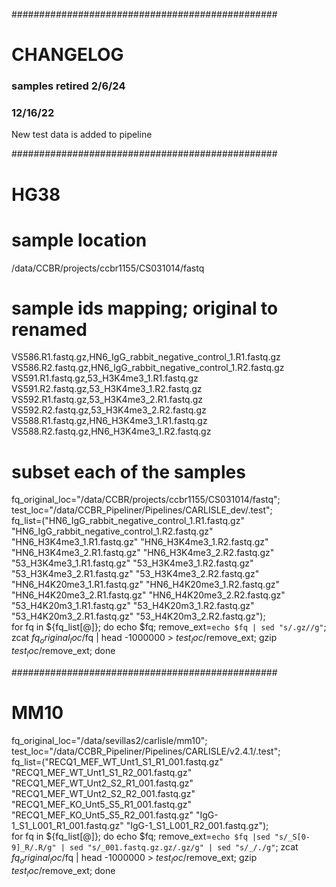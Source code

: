 ################################################
# CHANGELOG
### samples retired 2/6/24
<!-- VS589.R1.fastq.gz,HN6_H3K4me3_2.R1.fastq.gz
VS589.R2.fastq.gz,HN6_H3K4me3_2.R2.fastq.gz
VS594.R1.fastq.gz,HN6_H4K20me3_1.R1.fastq.gz
VS594.R2.fastq.gz,HN6_H4K20me3_1.R2.fastq.gz
VS595.R1.fastq.gz,HN6_H4K20me3_2.R1.fastq.gz
VS595.R2.fastq.gz,HN6_H4K20me3_2.R2.fastq.gz
VS597.R1.fastq.gz,53_H4K20m3_1.R1.fastq.gz
VS597.R2.fastq.gz,53_H4K20m3_1.R2.fastq.gz
VS598.R1.fastq.gz,53_H4K20m3_2.R1.fastq.gz -->
### 12/16/22
New test data is added to pipeline

################################################
# HG38
# sample location
/data/CCBR/projects/ccbr1155/CS031014/fastq

# sample ids mapping; original to renamed
VS586.R1.fastq.gz,HN6_IgG_rabbit_negative_control_1.R1.fastq.gz
VS586.R2.fastq.gz,HN6_IgG_rabbit_negative_control_1.R2.fastq.gz
VS591.R1.fastq.gz,53_H3K4me3_1.R1.fastq.gz
VS591.R2.fastq.gz,53_H3K4me3_1.R2.fastq.gz
VS592.R1.fastq.gz,53_H3K4me3_2.R1.fastq.gz
VS592.R2.fastq.gz,53_H3K4me3_2.R2.fastq.gz
VS588.R1.fastq.gz,HN6_H3K4me3_1.R1.fastq.gz
VS588.R2.fastq.gz,HN6_H3K4me3_1.R2.fastq.gz

# subset each of the samples 
fq_original_loc="/data/CCBR/projects/ccbr1155/CS031014/fastq";\
test_loc="/data/CCBR_Pipeliner/Pipelines/CARLISLE_dev/.test";\
fq_list=("HN6_IgG_rabbit_negative_control_1.R1.fastq.gz" "HN6_IgG_rabbit_negative_control_1.R2.fastq.gz" "HN6_H3K4me3_1.R1.fastq.gz" "HN6_H3K4me3_1.R2.fastq.gz" "HN6_H3K4me3_2.R1.fastq.gz" "HN6_H3K4me3_2.R2.fastq.gz" "53_H3K4me3_1.R1.fastq.gz" "53_H3K4me3_1.R2.fastq.gz" "53_H3K4me3_2.R1.fastq.gz" "53_H3K4me3_2.R2.fastq.gz" "HN6_H4K20me3_1.R1.fastq.gz" "HN6_H4K20me3_1.R2.fastq.gz" "HN6_H4K20me3_2.R1.fastq.gz" "HN6_H4K20me3_2.R2.fastq.gz" "53_H4K20m3_1.R1.fastq.gz" "53_H4K20m3_1.R2.fastq.gz" "53_H4K20m3_2.R1.fastq.gz" "53_H4K20m3_2.R2.fastq.gz");\
for fq in ${fq_list[@]}; do echo $fq; remove_ext=`echo $fq | sed "s/.gz//g"`; zcat $fq_original_loc/$fq | head -1000000 > $test_loc/$remove_ext; gzip $test_loc/$remove_ext; done

################################################
# MM10

fq_original_loc="/data/sevillas2/carlisle/mm10";\
test_loc="/data/CCBR_Pipeliner/Pipelines/CARLISLE/v2.4.1/.test";\
fq_list=("RECQ1_MEF_WT_Unt1_S1_R1_001.fastq.gz" "RECQ1_MEF_WT_Unt1_S1_R2_001.fastq.gz" "RECQ1_MEF_WT_Unt2_S2_R1_001.fastq.gz" "RECQ1_MEF_WT_Unt2_S2_R2_001.fastq.gz" "RECQ1_MEF_KO_Unt5_S5_R1_001.fastq.gz" "RECQ1_MEF_KO_Unt5_S5_R2_001.fastq.gz" "IgG-1_S1_L001_R1_001.fastq.gz" "IgG-1_S1_L001_R2_001.fastq.gz");\
for fq in ${fq_list[@]}; do echo $fq; remove_ext=`echo $fq |sed "s/_S[0-9]_R/.R/g" | sed "s/_001.fastq.gz.gz/.gz/g" | sed "s/_/./g"`; zcat $fq_original_loc/$fq | head -1000000 > $test_loc/$remove_ext; gzip $test_loc/$remove_ext; done